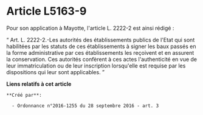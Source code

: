 # Article L5163-9

Pour son application à Mayotte, l'article L. 2222-2 est ainsi rédigé : 

“ Art. L. 2222-2.-Les autorités des établissements publics de l'Etat qui sont habilitées par les statuts de ces
établissements à signer les baux passés en la forme administrative par ces établissements les reçoivent et en assurent la
conservation. Ces autorités confèrent à ces actes l'authenticité en vue de leur immatriculation ou de leur inscription
lorsqu'elle est requise par les dispositions qui leur sont applicables. ”

**Liens relatifs à cet article**

	**Créé par**:

	  - Ordonnance n°2016-1255 du 28 septembre 2016 - art. 3
